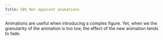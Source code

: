 ```yaml
---
Title: SBS Not apparent animations
---
```


Animations are useful when introducing a complex figure. Yet, when we the granularity of the animation is too low, the effect of the new animation tends to fade. 
